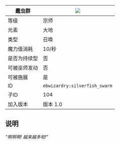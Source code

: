 | 蠹虫群 |![](https://github.com/Electroblob77/Wizardry/blob/1.12.2/src/main/resources/assets/ebwizardry/textures/spells/silverfish_swarm.png)|
|---|---|
| 等级 | 宗师 |
| 元素 | 大地 |
| 类型 | 召唤 |
| 魔力值消耗 | 10/秒 |
| 是否为持续型 | 否 |
| 可被巫师发动 | 否 |
| 可被施展 | 是 |
| ID | `ebwizardry:silverfish_swarm` |
| 子ID | 104 |
| 加入版本 | 版本 1.0 |
## 说明
_"啊啊啊! 越来越多啦!"_
